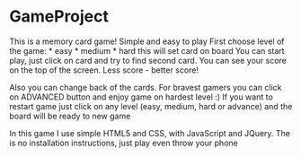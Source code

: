 # GameProject
This is a memory card game!
Simple and easy to play
First choose level of the game:
    * easy
    * medium
    * hard
  this will set card on board
  You can start play, just click on card and try to find second card. You can see your score on the top of the screen.
  Less score - better score!

  Also you can change back of the cards.
  For bravest gamers you can click on ADVANCED button and enjoy game on hardest level :)
  If you want to restart game just click on any level (easy, medium, hard or advance) and the board will be ready to new game


  In this game I use simple HTML5 and CSS, with JavaScript and JQuery.
  The is no installation instructions, just play even throw your phone

